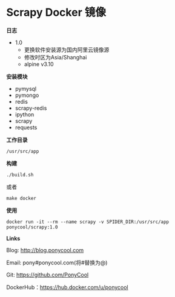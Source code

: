 # Scrapy  Docker 镜像

**日志**

- 1.0
  - 更换软件安装源为国内阿里云镜像源
  - 修改时区为Asia/Shanghai
  - alpine v3.10
  
**安装模块**

- pymysql
- pymongo
- redis
- scrapy-redis
- ipython
- scrapy
- requests

**工作目录**

`/usr/src/app`


**构建**

```
./build.sh
```

或者

```
make docker
```

**使用**

```
docker run -it --rm --name scrapy -v SPIDER_DIR:/usr/src/app  ponycool/scrapy:1.0
```

**Links**

Blog: http://blog.ponycool.com

Email: pony#ponycool.com(将#替换为@)

Git: https://github.com/PonyCool

DockerHub：https://hub.docker.com/u/ponycool
